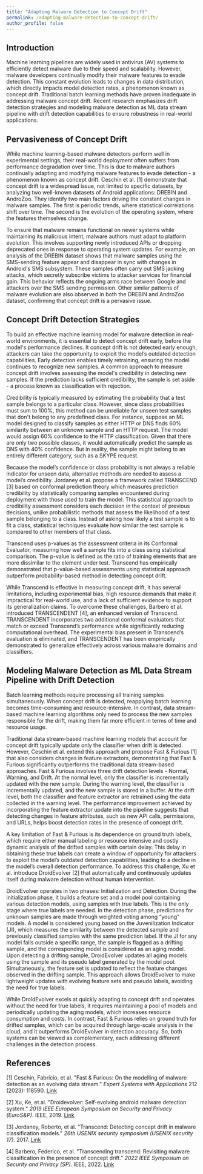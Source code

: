 ```yaml
---
title: "Adapting Malware Detection to Concept Drift"
permalink: /adapting-malware-detection-to-concept-drift/
author_profile: false
---
```





## Introduction

Machine learning pipelines are widely used in antivirus (AV) systems to efficiently detect malware due to their speed and scalability. However, malware developers continually modify their malware features to evade detection. This constant evolution leads to changes in data distribution, which directly impacts model detection rates, a phenomenon known as concept drift. Traditional batch learning methods have proven inadequate in addressing malware concept drift. Recent research emphasizes drift detection strategies and modeling malware detection as ML data stream pipeline with drift detection capabilities to ensure robustness in real-world applications.


## Pervasiveness of Concept Drift

While machine learning-based malware detectors perform well in experimental settings, their real-world deployment often suffers from performance degradation over time. This is due to malware authors continually adapting and modifying malware features to evade detection - a phenomenon known as concept drift. Ceschin et al. [1] demonstrate that concept drift is a widespread issue, not limited to specific datasets, by analyzing two well-known datasets of Android applications: DREBIN and AndroZoo. They identify two main factors driving the constant changes in malware samples. The first is periodic trends, where statistical correlations shift over time. The second is the evolution of the operating system, where the features themselves change.

To ensure that malware remains functional on newer systems while maintaining its malicious intent, malware authors must adapt to platform evolution. This involves supporting newly introduced APIs or dropping deprecated ones in response to operating system updates. For example, an analysis of the DREBIN dataset shows that malware samples using the SMS-sending feature appear and disappear in sync with changes in Android's SMS subsystem. These samples often carry out SMS jacking attacks, which secretly subscribe victims to attacker services for financial gain. This behavior reflects the ongoing arms race between Google and attackers over the SMS sending permission. Other similar patterns of malware evolution are also observed in both the DREBIN and AndroZoo dataset, confirming that concept drift is a pervasive issue.


## Concept Drift Detection Strategies

To build an effective machine learning model for malware detection in real-world environments, it is essential to detect concept drift early, before the model's performance declines. It concept drift is not detected early enough, attackers can take the opportunity to exploit the model’s outdated detection capabilities. Early detection enables timely retraining, ensuring the model continues to recognize new samples. A common approach to measure concept drift involves assessing the model's credibility in detecting new samples. If the prediction lacks sufficient credibility, the sample is set aside - a process known  as classification with rejection.

Credibility is typically measured by estimating the probability that a test sample belongs to a particular class. However, since class probabilities must sum to 100%, this method can be unreliable for unseen test samples that don't belong to any predefined class. For instance, suppose an ML model designed to classify samples as either HTTP or DNS finds 60% similarity between an unknown sample and an HTTP request. The model would assign 60% confidence to the HTTP classification. Given that there are only two possible classes, it would automatically predict the sample as DNS with 40% confidence. But in reality, the sample might belong to an entirely different category, such as a SKYPE request.

Because the model’s confidence or class probability is not always a reliable indicator for unseen data, alternative methods are needed to assess a model’s credibility. Jordaney et al. propose a framework called TRANSCEND [3] based on conformal prediction theory which measures prediction credibility by statistically comparing samples encountered during deployment with those used to train the model. This statistical approach to credibility assessment considers each decision in the context of previous decisions, unlike probabilistic methods that assess the likelihood of a test sample belonging to a class. Instead of asking how likely a test sample is to fit a class, statistical techniques evaluate how similar the test sample is compared to other members of that class.

Transcend uses p-values as the assessment criteria in its Conformal Evaluator, measuring how well a sample fits into a class using statistical comparison. The p-value is defined as the ratio of training elements that are more dissimilar to the element under test. Transcend has empirically demonstrated that p-value-based assessments using statistical approach outperform probability-based method in detecting concept drift.

While Transcend is effective in measuring concept drift, it has several limitations, including experimental bias, high resource demands that make it impractical for real-world use, and a lack of sufficient evidence to support its generalization claims. To overcome these challenges, Barbero et al. introduced TRANSCENDENT [4], an enhanced version of Transcend. TRANSCENDENT incorporates two additional conformal evaluators that match or exceed Transcend’s performance while significantly reducing computational overhead. The experimental bias present in Transcend’s evaluation is eliminated, and TRANSCENDENT has been empirically demonstrated to generalize effectively across various malware domains and classifiers.	

## Modeling Malware Detection as ML Data Stream Pipeline with Drift Detection

Batch learning methods require processing all training samples simultaneously. When concept drift is detected, reapplying batch learning becomes time-consuming and resource-intensive. In contrast, data stream-based machine learning algorithms only need to process the new samples responsible for the drift, making them far more efficient in terms of time and resource usage.

Traditional data stream-based machine learning models that account for concept drift typically update only the classifier when drift is detected. However, Ceschin et al. extend this approach and propose Fast & Furious [1] that also considers changes in feature extractors, demonstrating that Fast & Furious significantly outperforms the traditional data stream-based approaches. Fast & Furious involves three drift detection levels - Normal, Warning, and Drift. At the normal level, only the classifier is incrementally updated with the new sample. During the warning level, the classifier is incrementally updated, and the new sample is stored in a buffer. At the drift level, both the classifier and feature extractor are retrained using the data collected in the warning level. The performance improvement achieved by incorporating the feature extractor update into the pipeline suggests that detecting changes in feature attributes, such as new API calls, permissions, and URLs, helps boost detection rates in the presence of concept drift.

A key limitation of Fast & Furious is its dependence on ground truth labels, which require either manual labeling or resource intensive and costly dynamic analysis of the drifted samples with certain delay. This delay in obtaining these true labels can create a window of opportunity for attackers to exploit the model’s outdated detection capabilities, leading to a decline in the model’s overall detection performance. To address this challenge, Xu et al. introduce DroidEvolver [2] that automatically and continuously updates itself during malware detection without human intervention. 

DroidEvolver operates in two phases: Initialization and Detection. During the initialization phase, it builds a feature set and a model pool containing various detection models, using samples with true labels. This is the only stage where true labels are needed. In the detection phase, predictions for unknown samples are made through weighted voting among “young” models. A model is considered young based on the Juvenilization Indicator (JI), which measures the similarity between the detected sample and previously classified samples with the same prediction label. If the JI for any model falls outside a specific range, the sample is flagged as a drifting sample, and the corresponding model is considered as an aging model.
Upon detecting a drifting sample, DroidEvolver updates all aging models using the sample and its pseudo label generated by the model pool. Simultaneously, the feature set is updated to reflect the feature changes observed in the drifting sample. This approach allows DroidEvolver to make lightweight updates with evolving feature sets and pseudo labels, avoiding the need for true labels.

While DroidEvolver excels at quickly adapting to concept drift and operates without the need for true labels, it requires maintaining a pool of models and periodically updating the aging models, which increases resource consumption and costs. In contrast, Fast & Furious relies on ground truth for drifted samples, which can be acquired through large-scale analysis in the cloud, and it outperforms DroidEvolver in detection accuracy. So, both systems can be viewed as complementary, each addressing different challenges in the detection process.


## References

[1] Ceschin, Fabrício, et al. "Fast & Furious: On the modelling of malware detection as an evolving data stream." _Expert Systems with Applications_ 212 (2023): 118590. [Link](https://www.sciencedirect.com/science/article/pii/S0957417422016463)

[2] Xu, Ke, et al. "Droidevolver: Self-evolving android malware detection system." _2019 IEEE European Symposium on Security and Privacy (EuroS&P)_. IEEE, 2019. [Link](https://ieeexplore.ieee.org/document/8806731)

[3] Jordaney, Roberto, et al. "Transcend: Detecting concept drift in malware classification models." _26th USENIX security symposium (USENIX security 17)_. 2017. [Link](https://www.usenix.org/conference/usenixsecurity17/technical-sessions/presentation/jordaney)

[4] Barbero, Federico, et al. "Transcending transcend: Revisiting malware classification in the presence of concept drift." _2022 IEEE Symposium on Security and Privacy (SP)_. IEEE, 2022. [Link](https://ieeexplore.ieee.org/document/9833659)

